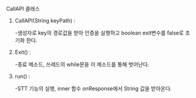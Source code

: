 CallAPI 클래스

1. CallAPI(String keyPath) :

	-생성자로 key의 경로값을 받아 인증을 실행하고 boolean exit변수를 false로 초기화 한다.

2. Exit() :

	-종료 메소드, 쓰레드의 while문을 이 메소드를 통해 벗어난다.

3. run() :
	
	-STT 기능의 실행, inner 함수 onResponse에서 String 값을 받아온다.